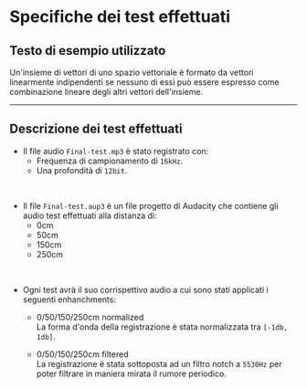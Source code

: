 # Specifiche dei test effettuati

## Testo di esempio utilizzato
Un'insieme di vettori di uno spazio vettoriale è formato da vettori linearmente indipendenti se nessuno di essi può essere espresso come combinazione lineare degli altri vettori dell'insieme.

---

## Descrizione dei test effettuati
-	Il file audio `Final-test.mp3` è stato registrato con:
	-	Frequenza di campionamento di `16kHz`.
	-	Una profondità di `12bit`.

<br>

-	Il file `Final-test.aup3` è un file progetto di Audacity che contiene gli audio test effettuati alla distanza di:
	-	0cm
	-	50cm
	-	150cm
	-	250cm

<br>

-	Ogni test avrà il suo corrispettivo audio a cui sono stati applicati i seguenti enhanchments:
	-	0/50/150/250cm normalized\
		La forma d'onda della registrazione è stata normalizzata tra `[-1db, 1db]`.
		
	-	0/50/150/250cm filtered\
		La registrazione è stata sottoposta ad un filtro notch a `5530Hz` per poter filtrare in maniera mirata il rumore periodico.
